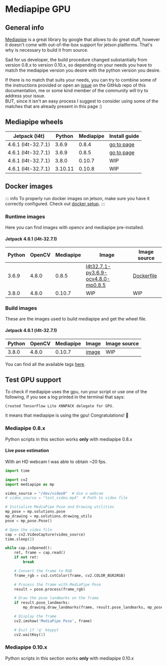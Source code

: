 # Mediapipe GPU

## General info

[Mediapipe](https://github.com/google/mediapipe) is a great library by google that allows to do great stuff, however it
doesn't come with out-of-the-box support for jetson platforms. That's why is necessary to build it from source.

Sad for us developer, the build procedure changed substantially from version 0.8.x to version 0.10.x, so depending on
your needs you have to match the mediapipe version you desire with the python version you desire.

If there is no match that suits your needs, you can try to combine some of the instructions provided or open an
[issue](https://github.com/lanzani/jetson-docs/issues) on the GitHub repo of this documentation,
me or some kind member of the community will try to address your issue.
<br> BUT, since it isn't an easy process I suggest to
consider using some of the matches that are already present in this page :)

## Mediapipe wheels

| Jetpack (l4t)      | Python  | Mediapipe | Install guide                                                              |
|--------------------|---------|-----------|----------------------------------------------------------------------------|
| 4.6.1 (l4t-32.7.1) | 3.6.9   | 0.8.4     | [go to page](/libraries/mediapipe/l4t32.7.1/py3.6.9#mediapipe-0-8-5-0-8-4) |
| 4.6.1 (l4t-32.7.1) | 3.6.9   | 0.8.5     | [go to page](/libraries/mediapipe/l4t32.7.1/py3.6.9#mediapipe-0-8-5-0-8-4) |
| 4.6.1 (l4t-32.7.1) | 3.8.0   | 0.10.7    | WIP                                                                        |
| 4.6.1 (l4t-32.7.1) | 3.10.11 | 0.10.8    | WIP                                                                        |

## Docker images

::: info
To properly run docker images on jetson, make sure you have it correctly configured. Check
out [docker setup](/getting-started/docker).
:::

### Runtime images

Here you can find images with opencv and mediapipe pre-installed.

#### Jetpack 4.6.1 (l4t-32.7.1)

| Python | OpenCV | Mediapipe | Image                                                                                                                                                       | Image source                                                                                                               |
|--------|--------|-----------|-------------------------------------------------------------------------------------------------------------------------------------------------------------|----------------------------------------------------------------------------------------------------------------------------|
| 3.6.9  | 4.8.0  | 0.8.5     | [l4t32.7.1-py3.6.9-ocv4.8.0-mp0.8.5](https://github.com/lanzani/jetson-libraries/pkgs/container/mediapipe/159638212?tag=l4t32.7.1-py3.6.9-ocv4.8.0-mp0.8.5) | [Dockerfile](https://github.com/lanzani/jetson-libraries/blob/main/libraries/opencv/l4t32.7.1/py3.6.9/ocv4.8.0/Dockerfile) |
| 3.8.0  | 4.8.0  | 0.10.7    | WIP                                                                                                                                                         | WIP                                                                                                                        |


### Build images

These are the images used to build mediapipe and get the wheel file.

#### Jetpack 4.6.1 (l4t-32.7.1)

| Python | OpenCV | Mediapipe | Image                                                                                                                                 | Image source |
|--------|--------|-----------|---------------------------------------------------------------------------------------------------------------------------------------|--------------|
| 3.8.0  | 4.8.0  | 0.10.7    | [image](https://github.com/lanzani/jetson-libraries/pkgs/container/mediapipe/159333313?tag=l4t32.7.1-py3.8.0-ocv4.8.0-mp0.10.7-build) | WIP          |

You can find all the available tags [here](https://github.com/lanzani/jetson-libraries/pkgs/container/mediapipe).

## Test GPU support

To check if mediapipe uses the gpu, run your script or use one of the following, if you see a log printed in the
terminal that says:

```
Created TensorFlow Lite XNNPACK delegate for GPU.
```

it means that mediapipe is using the gpu! Congratulations! 🎉

### Mediapipe 0.8.x

Python scripts in this section works **only** with mediapipe 0.8.x

#### Live pose estimation

With an HD webcam I was able to obtain ~20 fps.

```python
import time

import cv2
import mediapipe as mp

video_source = "/dev/video0"  # Use a webcam
# video_source = "test_video.mp4"  # Path to video file

# Initialize MediaPipe Pose and Drawing utilities
mp_pose = mp.solutions.pose
mp_drawing = mp.solutions.drawing_utils
pose = mp_pose.Pose()

# Open the video file
cap = cv2.VideoCapture(video_source)
time.sleep(2)

while cap.isOpened():
    ret, frame = cap.read()
    if not ret:
        break

    # Convert the frame to RGB
    frame_rgb = cv2.cvtColor(frame, cv2.COLOR_BGR2RGB)

    # Process the frame with MediaPipe Pose
    result = pose.process(frame_rgb)

    # Draw the pose landmarks on the frame
    if result.pose_landmarks:
        mp_drawing.draw_landmarks(frame, result.pose_landmarks, mp_pose.POSE_CONNECTIONS)

    # Display the frame
    cv2.imshow('MediaPipe Pose', frame)

    # Exit if 'q' keypyt
    cv2.waitKey(1)

```

### Mediapipe 0.10.x

Python scripts in this section works **only** with mediapipe 0.10.x


